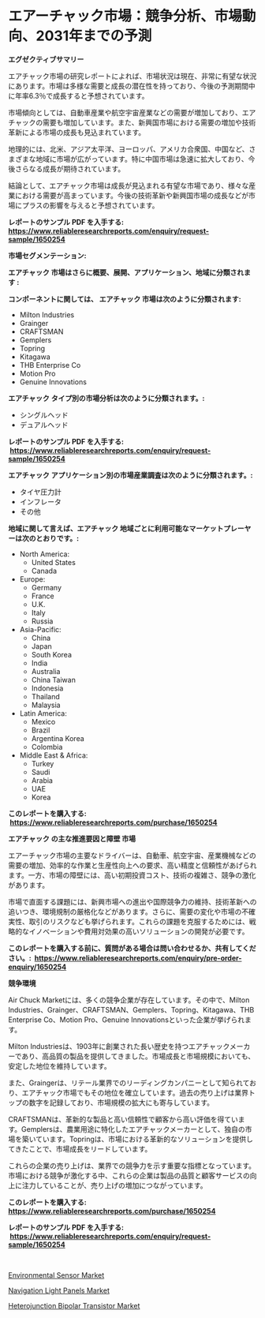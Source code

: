 <p><h1>エアーチャック市場：競争分析、市場動向、2031年までの予測</h1></p><p><strong>エグゼクティブサマリー</strong></p>
<p><p>エアチャック市場の研究レポートによれば、市場状況は現在、非常に有望な状況にあります。市場は多様な需要と成長の潜在性を持っており、今後の予測期間中に年率6.3％で成長すると予想されています。</p><p>市場傾向としては、自動車産業や航空宇宙産業などの需要が増加しており、エアチャックの需要も増加しています。また、新興国市場における需要の増加や技術革新による市場の成長も見込まれています。</p><p>地理的には、北米、アジア太平洋、ヨーロッパ、アメリカ合衆国、中国など、さまざまな地域に市場が広がっています。特に中国市場は急速に拡大しており、今後さらなる成長が期待されています。</p><p>結論として、エアチャック市場は成長が見込まれる有望な市場であり、様々な産業における需要が高まっています。今後の技術革新や新興国市場の成長などが市場にプラスの影響を与えると予想されています。</p></p>
<p><strong>レポートのサンプル PDF を入手する: <a href="https://www.reliableresearchreports.com/enquiry/request-sample/1650254">https://www.reliableresearchreports.com/enquiry/request-sample/1650254</a></strong></p>
<p><strong>市場セグメンテーション:</strong></p>
<p><strong> エアチャック 市場はさらに概要、展開、アプリケーション、地域に分類されます :</strong></p>
<p><strong>コンポーネントに関しては、 エアチャック 市場は次のように分類されます: &nbsp;</strong></p>
<p><ul><li>Milton Industries</li><li>Grainger</li><li>CRAFTSMAN</li><li>Gemplers</li><li>Topring</li><li>Kitagawa</li><li>THB Enterprise Co</li><li>Motion Pro</li><li>Genuine Innovations</li></ul></p>
<p><strong> エアチャック タイプ別の市場分析は次のように分類されます。:</strong></p>
<p><ul><li>シングルヘッド</li><li>デュアルヘッド</li></ul></p>
<p><strong>レポートのサンプル PDF を入手する: &nbsp;<a href="https://www.reliableresearchreports.com/enquiry/request-sample/1650254">https://www.reliableresearchreports.com/enquiry/request-sample/1650254</a></strong></p>
<p><strong> エアチャック アプリケーション別の市場産業調査は次のように分類されます。:</strong></p>
<p><ul><li>タイヤ圧力計</li><li>インフレータ</li><li>その他</li></ul></p>
<p><strong>地域に関して言えば、エアチャック 地域ごとに利用可能なマーケットプレーヤーは次のとおりです。:</strong></p>
<p><ul>
    <li>
        North America:
        <ul>
            <li>United States</li>
            <li>Canada</li>
        </ul>
    </li>
    <li>
        Europe:
        <ul>
            <li>Germany</li>
            <li>France</li>
            <li>U.K.</li>
            <li>Italy</li>
            <li>Russia</li>
        </ul>
    </li>
    <li>
        Asia-Pacific:
        <ul>
            <li>China</li>
            <li>Japan</li>
            <li>South Korea</li>
            <li>India</li>
            <li>Australia</li>
            <li>China Taiwan</li>
            <li>Indonesia</li>
            <li>Thailand</li>
            <li>Malaysia</li>
        </ul>
    </li>
    <li>
        Latin America:
        <ul>
            <li>Mexico</li>
            <li>Brazil</li>
            <li>Argentina Korea</li>
            <li>Colombia</li>
        </ul>
    </li>
    <li>
        Middle East & Africa:
        <ul>
            <li>Turkey</li>
            <li>Saudi</li>
            <li>Arabia</li>
            <li>UAE</li>
            <li>Korea</li>
        </ul>
    </li>
    </ul></p>
<p><strong>このレポートを購入する: &nbsp;<a href="https://www.reliableresearchreports.com/purchase/1650254">https://www.reliableresearchreports.com/purchase/1650254</a></strong></p>
<p><strong>エアチャック の主な推進要因と障壁 市場</strong></p>
<p><p>エアーチャック市場の主要なドライバーは、自動車、航空宇宙、産業機械などの需要の増加、効率的な作業と生産性向上への要求、高い精度と信頼性があげられます。一方、市場の障壁には、高い初期投資コスト、技術の複雑さ、競争の激化があります。</p><p>市場で直面する課題には、新興市場への進出や国際競争力の維持、技術革新への追いつき、環境規制の厳格化などがあります。さらに、需要の変化や市場の不確実性、取引のリスクなども挙げられます。これらの課題を克服するためには、戦略的なイノベーションや費用対効果の高いソリューションの開発が必要です。</p></p>
<p><strong>このレポートを購入する前に、質問がある場合は問い合わせるか、共有してください。:&nbsp; <a href="https://www.reliableresearchreports.com/enquiry/pre-order-enquiry/1650254">https://www.reliableresearchreports.com/enquiry/pre-order-enquiry/1650254</a></strong></p>
<p><strong>競争環境</strong></p>
<p><p>Air Chuck Marketには、多くの競争企業が存在しています。その中で、Milton Industries、Grainger、CRAFTSMAN、Gemplers、Topring、Kitagawa、THB Enterprise Co、Motion Pro、Genuine Innovationsといった企業が挙げられます。 </p><p>Milton Industriesは、1903年に創業された長い歴史を持つエアチャックメーカーであり、高品質の製品を提供してきました。市場成長と市場規模においても、安定した地位を維持しています。</p><p>また、Graingerは、リテール業界でのリーディングカンパニーとして知られており、エアチャック市場でもその地位を確立しています。過去の売り上げは業界トップの数字を記録しており、市場規模の拡大にも寄与しています。</p><p>CRAFTSMANは、革新的な製品と高い信頼性で顧客から高い評価を得ています。Gemplersは、農業用途に特化したエアチャックメーカーとして、独自の市場を築いています。Topringは、市場における革新的なソリューションを提供してきたことで、市場成長をリードしています。</p><p>これらの企業の売り上げは、業界での競争力を示す重要な指標となっています。市場における競争が激化する中、これらの企業は製品の品質と顧客サービスの向上に注力していることが、売り上げの増加につながっています。</p></p>
<p><strong>このレポートを購入する: &nbsp; <a href="https://www.reliableresearchreports.com/purchase/1650254">https://www.reliableresearchreports.com/purchase/1650254</a></strong></p>
<p><strong>レポートのサンプル PDF を入手する: &nbsp;<a href="https://www.reliableresearchreports.com/enquiry/request-sample/1650254">https://www.reliableresearchreports.com/enquiry/request-sample/1650254</a></strong><strong></strong></p>
<p>&nbsp;</p>
<p><p><a href="https://github.com/redneck06/Market-Research-Report-List-2/blob/main/environmental-sensor-market.md">Environmental Sensor Market</a></p><p><a href="https://github.com/mauripalmi/Market-Research-Report-List-2/blob/main/navigation-light-panels-market.md">Navigation Light Panels Market</a></p><p><a href="https://github.com/nicoletavirag/Market-Research-Report-List-2/blob/main/heterojunction-bipolar-transistor-market.md">Heterojunction Bipolar Transistor Market</a></p></p>